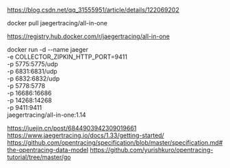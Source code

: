 https://blog.csdn.net/qq_31555951/article/details/122069202

docker pull jaegertracing/all-in-one

https://registry.hub.docker.com/r/jaegertracing/all-in-one

docker run -d --name jaeger \
  -e COLLECTOR_ZIPKIN_HTTP_PORT=9411 \
  -p 5775:5775/udp \
  -p 6831:6831/udp \
  -p 6832:6832/udp \
  -p 5778:5778 \
  -p 16686:16686 \
  -p 14268:14268 \
  -p 9411:9411 \
  jaegertracing/all-in-one:1.14

https://juejin.cn/post/6844903942309019661
https://www.jaegertracing.io/docs/1.33/getting-started/
https://github.com/opentracing/specification/blob/master/specification.md#the-opentracing-data-model
https://github.com/yurishkuro/opentracing-tutorial/tree/master/go

